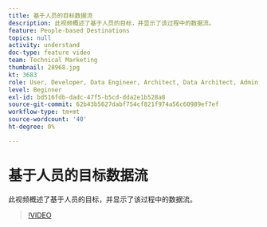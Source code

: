 ```yaml
---
title: 基于人员的目标数据流
description: 此视频概述了基于人员的目标，并显示了该过程中的数据流。
feature: People-based Destinations
topics: null
activity: understand
doc-type: feature video
team: Technical Marketing
thumbnail: 28968.jpg
kt: 3683
role: User, Developer, Data Engineer, Architect, Data Architect, Admin, Leader
level: Beginner
exl-id: bd516fdb-dadc-47f5-b5cd-dda2e1b528a8
source-git-commit: 62b43b5627dabf754cf821f974a56c60989ef7ef
workflow-type: tm+mt
source-wordcount: '40'
ht-degree: 0%

---
```


# 基于人员的目标数据流

此视频概述了基于人员的目标，并显示了该过程中的数据流。

>[!VIDEO](https://video.tv.adobe.com/v/28968/?quality=12)

